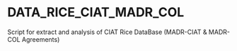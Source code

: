 # DATA_RICE_CIAT_MADR_COL
Script for extract and analysis of CIAT Rice DataBase (MADR-CIAT &amp;  MADR-COL Agreements)
